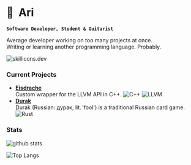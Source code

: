 # 🐾&nbsp;&nbsp;Ari

**`Software Developer, Student & Guitarist`**

Average developer working on too many projects at once. \
Writing or learning another programming language. Probably.

![skillicons.dev](https://skillicons.dev/icons?i=c,cpp,rust,java,py,css,html,git,github,vscode,discord&perline=6)

### Current Projects

- **[Eisdrache](https://github.com/fuechs/eisdrache)** \
    Custom wrapper for the LLVM API in C++.
    ![C++][cpp-badge] ![LLVM][llvm-badge]
- **[Durak](https://github.com/fuechs/durak)** \
    Durak (Russian: дурак, lit. 'fool') is a traditional Russian card game. 
    ![Rust][rust-badge]

### Stats

![github stats](https://github-readme-stats.vercel.app/api?username=Fuechs&show_icons=true&theme=dark)

![Top Langs](https://github-readme-stats.vercel.app/api/top-langs/?username=Fuechs&layout=compact&theme=dark)

[c-badge]: https://img.shields.io/badge/C-00599C?logo=c&logoColor=white
[cpp-badge]: https://img.shields.io/badge/C++-1a3b63?logo=cplusplus&logoColor=white
[rust-badge]: https://img.shields.io/badge/Rust-%23000000.svg?logo=rust&logoColor=white
[java-badge]: https://img.shields.io/badge/Java-ED8B00?logo=java&logoColor=white
[python-badge]: https://img.shields.io/badge/Python-3670A0?logo=python&logoColor=ffdd54
[llvm-badge]: https://img.shields.io/badge/LLVM-4c1717?logo=llvm&logoColor=white
[macos-badge]: https://img.shields.io/badge/Mac%20OS-000000?logo=macos&logoColor=F0F0F0